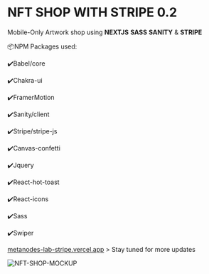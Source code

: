 # NFT SHOP WITH STRIPE 0.2
Mobile-Only Artwork shop using **NEXTJS** **SASS** **SANITY** & **STRIPE**

<p>📦NPM Packages used:</p>
<p>✔️Babel/core</p>
<p>✔️Chakra-ui</p>
<p>✔️FramerMotion</p>
<p>✔️Sanity/client</p>
<p>✔️Stripe/stripe-js</p>
<p>✔️Canvas-confetti</p>
<p>✔️Jquery</p>
<p>✔️React-hot-toast</p>
<p>✔️React-icons</p>
<p>✔️Sass</p>
<p>✔️Swiper</p>



[metanodes-lab-stripe.vercel.app](https://metanodes-lab-stripe.vercel.app/) > Stay tuned for more updates


![NFT-SHOP-MOCKUP](/Users/VicThor/Pictures/gitHub.PNG "NFT-SHOP-STRIPE")
